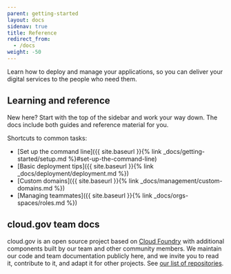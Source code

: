 ```yaml
---
parent: getting-started
layout: docs
sidenav: true
title: Reference
redirect_from:
  - /docs
weight: -50
---
```


Learn how to deploy and manage your applications, so you can deliver your digital services to the people who need them.

## Learning and reference

New here? Start with the top of the sidebar and work your way down. The docs include both guides and reference material for you.

Shortcuts to common tasks:

- [Set up the command line]({{ site.baseurl }}{% link _docs/getting-started/setup.md %}#set-up-the-command-line)
- [Basic deployment tips]({{ site.baseurl }}{% link _docs/deployment/deployment.md %})
- [Custom domains]({{ site.baseurl }}{% link _docs/management/custom-domains.md %})
- [Managing teammates]({{ site.baseurl }}{% link _docs/orgs-spaces/roles.md %})

## cloud.gov team docs

cloud.gov is an open source project based on [Cloud Foundry](https://www.cloudfoundry.org/) with additional components built by our team and other community members. We maintain our code and team documentation publicly here, and we invite you to read it, contribute to it, and adapt it for other projects. See [our list of repositories](https://github.com/cloud-gov/).
